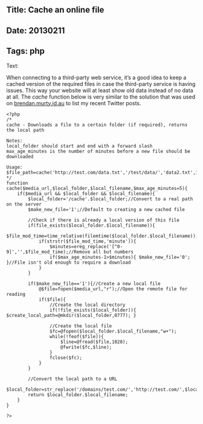 Title: Cache an online file
----
Date: 20130211
----
Tags: php
----
Text:

When connecting to a third-party web service, it’s a good idea to keep a cached version of the required files in case the third-party service is having issues. This way your website will at least show old data instead of no data at all. The *cache* function below is very similar to the solution that was used on [brendan.murty.id.au](http://brendan.murty.id.au) to list my recent Twitter posts.

	<?php
	/*
	cache - Downloads a file to a certain folder (if required), returns the local path
	
	Notes:
	local_folder should start and end with a forward slash
	max_age_minutes is the number of minutes before a new file should be downloaded
	
	Usage:
	$file_path=cache('http://test.com/data.txt','/test/data/','data2.txt',15);
	*/
	function cache($media_url,$local_folder,$local_filename,$max_age_minutes=5){
		if($media_url && $local_folder && $local_filename){
			$local_folder='/cache'.$local_folder;//Convert to a real path on the server
			$make_new_file='1';//Default to creating a new cached file
			
			//Check if there is already a local version of this file
			if(file_exists($local_folder.$local_filename)){
				$file_mod_time=time_relative(filemtime($local_folder.$local_filename));
				if(strstr($file_mod_time,'minute')){
					$minutes=ereg_replace('[^0-9]','',$file_mod_time);//Remove all but numbers
					if($max_age_minutes-1>$minutes){ $make_new_file='0'; }//File isn't old enough to require a download
				}
			}
			
			if($make_new_file=='1'){//Create a new local file
				@$file=fopen($media_url,"r");//Open the remote file for reading
				if($file){
					//Create the local directory
					if(!file_exists($local_folder)){ $create_local_path=@mkdir($local_folder,0777); }
					
					//Create the local file
					$fc=@fopen($local_folder.$local_filename,"w+"); 
					while(!feof($file)){ 
						$line=@fread($file,1028);
						@fwrite($fc,$line);
					}
					fclose($fc);
				}
			}
	
			//Convert the local path to a URL
			$local_folder=str_replace('/domains/test.com/','http://test.com/',$local_folder);
			return $local_folder.$local_filename;
		}
	}
	
	?>